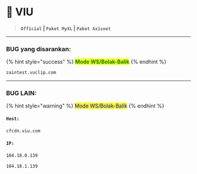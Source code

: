 # 🐞 VIU

> **`Official` | `Paket MyXL` | `Paket Axisnet`**

***

### BUG yang disarankan:

{% hint style="success" %}
<mark style="color:green;">**Mode WS/Bolak-Balik**</mark>
{% endhint %}

```bash
zaintest.vuclip.com
```

***

### BUG LAIN:

{% hint style="warning" %}
<mark style="color:blue;">Mode WS/Bolak-Balik</mark>
{% endhint %}

#### `Host:`

```bash
cfcdn.viu.com
```

#### `IP:`

```bash
104.18.0.139
```

```bash
104.18.1.139
```
